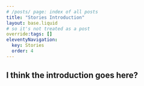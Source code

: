 ```yaml
---
# /posts/ page: index of all posts
title: "Stories Introduction"
layout: base.liquid
# so it's not treated as a post
override:tags: []
eleventyNavigation:
  key: Stories
  order: 4
---
```


## I think the introduction goes here?
